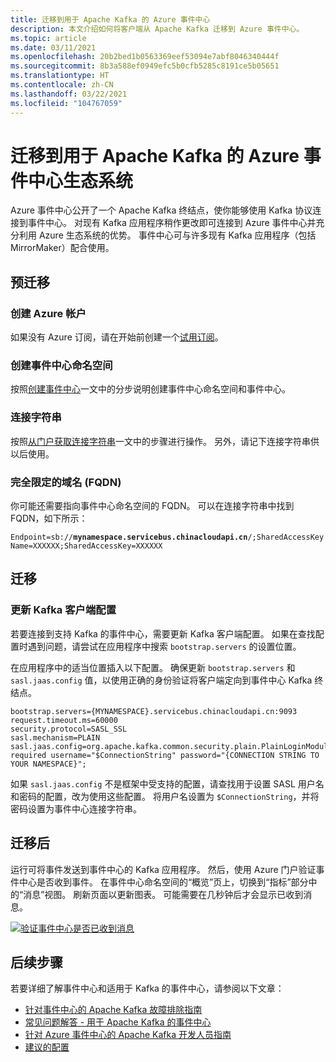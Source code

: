 ```yaml
---
title: 迁移到用于 Apache Kafka 的 Azure 事件中心
description: 本文介绍如何将客户端从 Apache Kafka 迁移到 Azure 事件中心。
ms.topic: article
ms.date: 03/11/2021
ms.openlocfilehash: 20b2bed1b0563369eef53094e7abf8046340444f
ms.sourcegitcommit: 8b3a588ef0949efc5b0cfb5285c8191ce5b05651
ms.translationtype: HT
ms.contentlocale: zh-CN
ms.lasthandoff: 03/22/2021
ms.locfileid: "104767059"
---
```

# <a name="migrate-to-azure-event-hubs-for-apache-kafka-ecosystems"></a>迁移到用于 Apache Kafka 的 Azure 事件中心生态系统
Azure 事件中心公开了一个 Apache Kafka 终结点，使你能够使用 Kafka 协议连接到事件中心。 对现有 Kafka 应用程序稍作更改即可连接到 Azure 事件中心并充分利用 Azure 生态系统的优势。 事件中心可与许多现有 Kafka 应用程序（包括 MirrorMaker）配合使用。

## <a name="pre-migration"></a>预迁移 

### <a name="create-an-azure-account"></a>创建 Azure 帐户
如果没有 Azure 订阅，请在开始前创建一个[试用订阅](https://www.microsoft.com/china/azure/index.html?fromtype=cn)。

### <a name="create-an-event-hubs-namespace"></a>创建事件中心命名空间
按照[创建事件中心](event-hubs-create.md)一文中的分步说明创建事件中心命名空间和事件中心。 

### <a name="connection-string"></a>连接字符串
按照[从门户获取连接字符串](event-hubs-get-connection-string.md#get-connection-string-from-the-portal)一文中的步骤进行操作。 另外，请记下连接字符串供以后使用。 

### <a name="fully-qualified-domain-name-fqdn"></a>完全限定的域名 (FQDN)
你可能还需要指向事件中心命名空间的 FQDN。 可以在连接字符串中找到 FQDN，如下所示：

`Endpoint=sb://`**`mynamespace.servicebus.chinacloudapi.cn`**`/;SharedAccessKeyName=XXXXXX;SharedAccessKey=XXXXXX`

<!-- If your Event Hubs namespace is deployed on a non-public cloud, your domain name may differ (for example, \*.servicebus.chinacloudapi.cn, \*.servicebus.usgovcloudapi.net, or \*.servicebus.cloudapi.de). -->

## <a name="migration"></a>迁移 

### <a name="update-your-kafka-client-configuration"></a>更新 Kafka 客户端配置

若要连接到支持 Kafka 的事件中心，需要更新 Kafka 客户端配置。 如果在查找配置时遇到问题，请尝试在应用程序中搜索 `bootstrap.servers` 的设置位置。

在应用程序中的适当位置插入以下配置。 确保更新 `bootstrap.servers` 和 `sasl.jaas.config` 值，以使用正确的身份验证将客户端定向到事件中心 Kafka 终结点。 

```
bootstrap.servers={MYNAMESPACE}.servicebus.chinacloudapi.cn:9093
request.timeout.ms=60000
security.protocol=SASL_SSL
sasl.mechanism=PLAIN
sasl.jaas.config=org.apache.kafka.common.security.plain.PlainLoginModule required username="$ConnectionString" password="{CONNECTION STRING TO YOUR NAMESPACE}";
``` 

如果 `sasl.jaas.config` 不是框架中受支持的配置，请查找用于设置 SASL 用户名和密码的配置，改为使用这些配置。 将用户名设置为 `$ConnectionString`，并将密码设置为事件中心连接字符串。

## <a name="post-migration"></a>迁移后
运行可将事件发送到事件中心的 Kafka 应用程序。 然后，使用 Azure 门户验证事件中心是否收到事件。 在事件中心命名空间的“概览”页上，切换到“指标”部分中的“消息”视图。 刷新页面以更新图表。 可能需要在几秒钟后才会显示已收到消息。 

[![验证事件中心是否已收到消息](./media/getstarted-dotnet-standard-send-v2/verify-messages-portal.png)](./media/getstarted-dotnet-standard-send-v2/verify-messages-portal.png#lightbox)


## <a name="next-steps"></a>后续步骤
若要详细了解事件中心和适用于 Kafka 的事件中心，请参阅以下文章：  

- [针对事件中心的 Apache Kafka 故障排除指南](apache-kafka-troubleshooting-guide.md)
- [常见问题解答 - 用于 Apache Kafka 的事件中心](apache-kafka-frequently-asked-questions.md)
- [针对 Azure 事件中心的 Apache Kafka 开发人员指南](apache-kafka-developer-guide.md)
- [建议的配置](apache-kafka-configurations.md)
